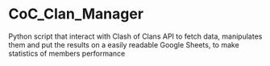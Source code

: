 # CoC_Clan_Manager
Python script that interact with Clash of Clans API to fetch data, manipulates them and put the results on a easily readable Google Sheets, to make statistics of members performance
